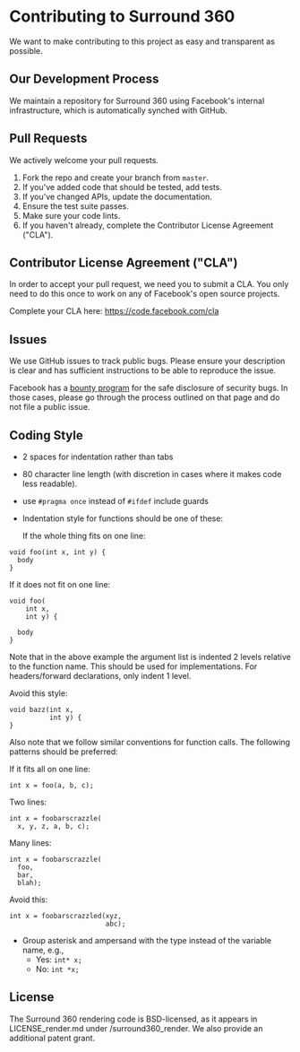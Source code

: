 # Contributing to Surround 360

We want to make contributing to this project as easy and transparent as
possible.

## Our Development Process

We maintain a repository for Surround 360 using Facebook's internal infrastructure, which is automatically synched with GitHub.

## Pull Requests

We actively welcome your pull requests.

1. Fork the repo and create your branch from `master`.
2. If you've added code that should be tested, add tests.
3. If you've changed APIs, update the documentation.
4. Ensure the test suite passes.
5. Make sure your code lints.
6. If you haven't already, complete the Contributor License Agreement ("CLA").

## Contributor License Agreement ("CLA")

In order to accept your pull request, we need you to submit a CLA. You only need
to do this once to work on any of Facebook's open source projects.

Complete your CLA here: <https://code.facebook.com/cla>

## Issues

We use GitHub issues to track public bugs. Please ensure your description is
clear and has sufficient instructions to be able to reproduce the issue.

Facebook has a [bounty program](https://www.facebook.com/whitehat/) for the safe
disclosure of security bugs. In those cases, please go through the process
outlined on that page and do not file a public issue.

## Coding Style

* 2 spaces for indentation rather than tabs
* 80 character line length (with discretion in cases where it makes code less readable).
* use `#pragma once` instead of `#ifdef` include guards
* Indentation style for functions should be one of these:
  
  If the whole thing fits on one line:
```
void foo(int x, int y) {
  body
}
```
  If it does not fit on one line:
```
void foo(
    int x,
    int y) {

  body
}
```
  Note that in the above example the argument list is indented 2 levels relative to the function name. This should be used for implementations. For headers/forward declarations, only indent 1 level.

  Avoid this style:
```
void bazz(int x,
          int y) {
}
```

  Also note that we follow similar conventions for function calls. The following patterns should be preferred:

  If it fits all on one line:
```
int x = foo(a, b, c);
```

  Two lines:
```
int x = foobarscrazzle(
  x, y, z, a, b, c);
```
  Many lines:
```
int x = foobarscrazzle(
  foo,
  bar,
  blah);
```
  Avoid this:
```
int x = foobarscrazzled(xyz,
                        abc);
```

* Group asterisk and ampersand with the type instead of the variable name, e.g.,
  * Yes:  ```int* x;```
  * No:   ```int *x;```

## License

The Surround 360 rendering code is BSD-licensed, as it appears in LICENSE_render.md under /surround360_render. We also provide an additional patent grant.
